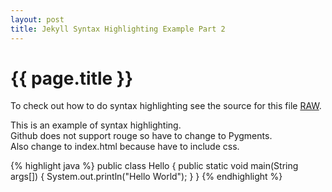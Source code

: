```yaml
---
layout: post
title: Jekyll Syntax Highlighting Example Part 2
---
```


{{ page.title }}
================

To check out how to do syntax highlighting see the source for this file [RAW](https://raw.githubusercontent.com/xiemingzhi/xiemingzhi.github.io/master/_posts/2015-10-15-jekyll-syntax-highlighting-part2.md).
<p>
This is an example of syntax highlighting.<br>
Github does not support rouge so have to change to Pygments.<br>
Also change to index.html because have to include css.<br>
</p>

{% highlight java %}
public class Hello {
	public static void main(String args[]) {
		System.out.println("Hello World");
	}
}
{% endhighlight %}

